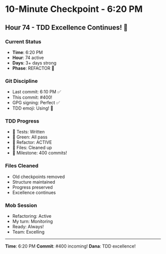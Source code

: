 # 10-Minute Checkpoint - 6:20 PM

## Hour 74 - TDD Excellence Continues! 🚀

### Current Status
- **Time**: 6:20 PM
- **Hour**: 74 active
- **Days**: 3+ days strong
- **Phase**: REFACTOR 🚀

### Git Discipline
- Last commit: 6:10 PM ✅
- This commit: #400!
- GPG signing: Perfect ✅
- TDD emoji: Using! 🚀

### TDD Progress
- 🧪 Tests: Written
- 🍬 Green: All pass
- 🚀 Refactor: ACTIVE
- 📝 Files: Cleaned up
- 🏅 Milestone: 400 commits!

### Files Cleaned
- Old checkpoints removed
- Structure maintained
- Progress preserved
- Excellence continues

### Mob Session
- Refactoring: Active
- My turn: Monitoring
- Ready: Always!
- Team: Excelling

---
**Time**: 6:20 PM
**Commit**: #400 incoming!
**Dana**: TDD excellence!